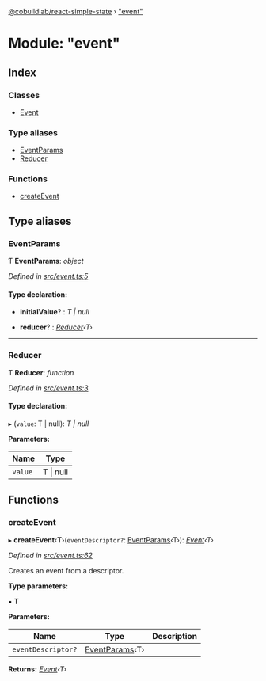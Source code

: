 [@cobuildlab/react-simple-state](../README.md) › ["event"](_event_.md)

# Module: "event"

## Index

### Classes

* [Event](../classes/_event_.event.md)

### Type aliases

* [EventParams](_event_.md#eventparams)
* [Reducer](_event_.md#reducer)

### Functions

* [createEvent](_event_.md#createevent)

## Type aliases

###  EventParams

Ƭ **EventParams**: *object*

*Defined in [src/event.ts:5](https://github.com/cobuildlab/react-simple-state/blob/269d4ef/src/event.ts#L5)*

#### Type declaration:

* **initialValue**? : *T | null*

* **reducer**? : *[Reducer](_event_.md#reducer)‹T›*

___

###  Reducer

Ƭ **Reducer**: *function*

*Defined in [src/event.ts:3](https://github.com/cobuildlab/react-simple-state/blob/269d4ef/src/event.ts#L3)*

#### Type declaration:

▸ (`value`: T | null): *T | null*

**Parameters:**

Name | Type |
------ | ------ |
`value` | T &#124; null |

## Functions

###  createEvent

▸ **createEvent**‹**T**›(`eventDescriptor?`: [EventParams](_event_.md#eventparams)‹T›): *[Event](../classes/_event_.event.md)‹T›*

*Defined in [src/event.ts:62](https://github.com/cobuildlab/react-simple-state/blob/269d4ef/src/event.ts#L62)*

Creates an event from a descriptor.

**Type parameters:**

▪ **T**

**Parameters:**

Name | Type | Description |
------ | ------ | ------ |
`eventDescriptor?` | [EventParams](_event_.md#eventparams)‹T› |   |

**Returns:** *[Event](../classes/_event_.event.md)‹T›*

